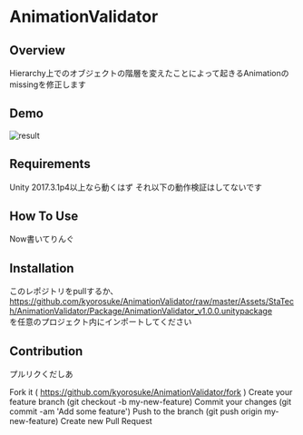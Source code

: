 # AnimationValidator

## Overview
Hierarchy上でのオブジェクトの階層を変えたことによって起きるAnimationのmissingを修正します

## Demo
![result](https://github.com/kyorosuke/AnimationValidator/blob/feature/media/demo_1.gif)

## Requirements
Unity 2017.3.1p4以上なら動くはず それ以下の動作検証はしてないです

## How To Use
Now書いてりんぐ

## Installation
このレポジトリをpullするか、  
https://github.com/kyorosuke/AnimationValidator/raw/master/Assets/StaTech/AnimationValidator/Package/AnimationValidator_v1.0.0.unitypackage  
を任意のプロジェクト内にインポートしてください

## Contribution
プルリクくだしあ

Fork it ( https://github.com/kyorosuke/AnimationValidator/fork )
Create your feature branch (git checkout -b my-new-feature)
Commit your changes (git commit -am 'Add some feature')
Push to the branch (git push origin my-new-feature)
Create new Pull Request
